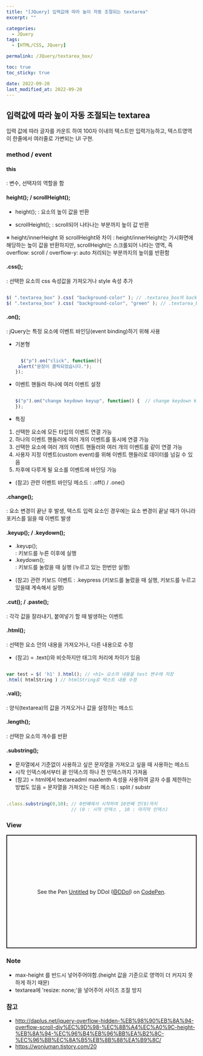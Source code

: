 ```yaml
---
title: "[JQuery] 입력값에 따라 높이 자동 조절되는 textarea"
excerpt: ""

categories:
  - JQuery
tags:
  - [HTML/CSS, JQuery]

permalink: /JQuery/textarea_box/

toc: true
toc_sticky: true

date: 2022-09-20
last_modified_at: 2022-09-20
---
```


## 입력값에 따라 높이 자동 조절되는 textarea 
입력 값에 따라 글자를 카운트 하여 100자 이내의 텍스트만 입력가능하고, 텍스트영역이 한줄에서 여러줄로 가변되는 UI 구현.


### method / event

#### this 
: 변수, 선택자의 역할을 함
  
#### height(); / scrollHeight(); 
- height();
  : 요소의 높이 값을 반환

- scrollHeight(); 
  : scroll되어 나타나는 부분까지 높이 값 반환
  
 ※ height/innerHeight 와 scrollHeight와 차이
 : height/innerHeight는 가시화면에 해당하는 높이 값을 반환하지만, scrollHeight는 스크롤되어 나타는 영역, 즉 overflow: scroll / overflow-y: auto 처리되는 부분까지의 높이를 반환함
 
#### .css();  
: 선택한 요소의 css 속성값을 가져오거나 style 속성 추가

```javascript

$( ".textarea_box" ).css( "background-color" ); // .textarea_box의 background-color 속성값을 가져옴
$( ".textarea_box" ).css( "background-color", "green" ); // .textarea_box의 background-color 속성 값을 추가하여 스타일 변경

```
 
#### .on(); 
: jQuery는 특정 요소에 이벤트 바인딩(event binding)하기 위해 사용

- 기본형  

  ```javascript

    $("p").on("click", function(){
   alert("문장이 클릭되었습니다.");
  });

  ```
- 이벤트 핸들러 하나에 여러 이벤트 설정  
  
  ```javascript

  $("p").on("change keydown keyup", function() {  // change keydown keyup 의 요소변경 이후에 이벤트 발생
  });
  
  ```

- 특징
1. 선택한 요소에 모든 타입의 이벤트 연결 가능
2. 하나의 이벤트 핸들러에 여러 개의 이벤트를 동시에 연결 가능
3. 선택한 요소에 여러 개의 이벤트 핸들러와 여러 개의 이벤트를 같이 연결 가능
4. 사용자 지정 이벤트(custom event)를 위해 이벤트 핸들러로 데이터를 넘길 수 있음
5. 차후에 다루게 될 요소를 이벤트에 바인딩 가능

+ (참고) 관련 이벤트 바인딩 메소드 : .off() / .one() 

#### .change();  
: 요소 변경이 끝난 후 발생, 텍스트 입력 요소인 경우에는 요소 변경이 끝날 때가 아니라 포커스를 잃을 때 이벤트 발생
  
#### .keyup(); / .keydown(); 
- .keyup();  
  : 키보드를 누른 이후에 실행
- .keydown();  
  :  키보드를 눌렀을 때 실행 (누르고 있는 한번만 실행)
  
+ (참고) 관련 키보드 이벤트 : .keypress (키보드를 눌렀을 때 실행, 키보드를 누르고 있을떄 계속해서 실행)
  
#### .cut(); / .paste();
: 각각 값을 잘라내기, 붙여넣기 할 때 발생하는 이벤트
  
  
#### .html(); 
: 선택한 요소 안의 내용을 가져오거나, 다른 내용으로 수정

+ (참고) 
    = .text()와 비슷하지만 태그의 처리에 차이가 있음

```javascript

var test = $( 'h1' ).html(); // <h1> 요소의 내용을 test 변수에 저장
.html( htmlString ) // htmlString로 텍스트 내용 수정

```

#### .val(); 
: 양식(textarea)의 값을 가져오거나 값을 설정하는 메소드
 
#### .length(); 
: 선택한 요소의 개수를 반환
 
#### .substring();
  + 문자열에서 기준없이 사용하고 싶은 문자열을 가져오고 싶을 때 사용하는 메소드
  + 시작 인덱스에서부터 끝 인덱스의 하나 전 인덱스까지 가져옴
  + (참고) 
    = html에서 textareadml maxlenth 속성을 사용하여 글자 수를 제한하는 방법도 있음
    = 문자열을 가져오는 다른 메소드 : split / substr  
    
```Javascript

.class.substring(0,10); // 0번째에서 시작하여 10번째 전(9)까지 
                        // (0 : 시작 인덱스 , 10 : 마지막 인덱스)

```
  
### View
<p class="codepen" data-height="300" data-default-tab="result" data-slug-hash="xxjdLPg" data-user="DDol" style="height: 300px; box-sizing: border-box; display: flex; align-items: center; justify-content: center; border: 2px solid; margin: 1em 0; padding: 1em;">
  <span>See the Pen <a href="https://codepen.io/DDol/pen/xxjdLPg">
  Untitled</a> by DDol (<a href="https://codepen.io/DDol">@DDol</a>)
  on <a href="https://codepen.io">CodePen</a>.</span>
</p>
<script async src="https://cpwebassets.codepen.io/assets/embed/ei.js"></script>

### Note
- max-height 를 반드시 넣어주어야함.(height 값을 기준으로 영역이 더 커지지 못하게 하기 때문)
- textarea에 'resize: none;'을 넣어주어 사이즈 조절 방지 

### 참고
- http://daplus.net/jquery-overflow-hidden-%EB%98%90%EB%8A%94-overflow-scroll-div%EC%9D%98-%EC%8B%A4%EC%A0%9C-height-%EB%8A%94-%EC%96%B4%EB%96%BB%EA%B2%8C-%EC%96%BB%EC%8A%B5%EB%8B%88%EA%B9%8C/
- https://wonjuman.tistory.com/20
